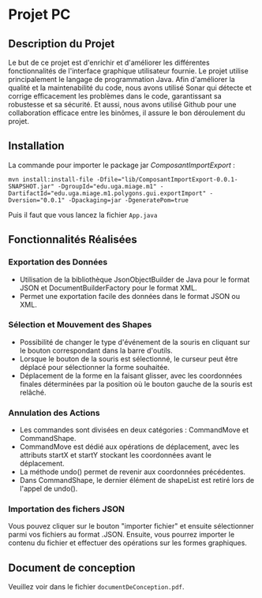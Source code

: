 # Projet PC 
## Description du Projet
Le but de ce projet est d'enrichir et d'améliorer les différentes fonctionnalités de l'interface graphique utilisateur fournie. Le projet utilise principalement le langage de programmation Java. Afin d'améliorer la qualité et la maintenabilité du code, nous avons utilisé Sonar qui détecte et corrige efficacement les problèmes dans le code, garantissant sa robustesse et sa sécurité. Et aussi, nous avons utilisé Github pour une collaboration efficace entre les binômes, il assure le bon déroulement du projet.

## Installation
La commande pour importer le package jar *ComposantImportExport* :
```
mvn install:install-file -Dfile="lib/ComposantImportExport-0.0.1-SNAPSHOT.jar" -DgroupId="edu.uga.miage.m1" -DartifactId="edu.uga.miage.m1.polygons.gui.exportImport" -Dversion="0.0.1" -Dpackaging=jar -DgeneratePom=true

```
Puis il faut que vous lancez la fichier ```App.java```


## Fonctionnalités Réalisées
### Exportation des Données
- Utilisation de la bibliothèque JsonObjectBuilder de Java pour le format JSON et DocumentBuilderFactory pour le format XML.
- Permet une exportation facile des données dans le format JSON ou XML.
### Sélection et Mouvement des Shapes
- Possibilité de changer le type d'événement de la souris en cliquant sur le bouton correspondant dans la barre d'outils.
- Lorsque le bouton de la souris est sélectionné, le curseur peut être déplacé pour sélectionner la forme souhaitée.
- Déplacement de la forme en la faisant glisser, avec les coordonnées finales déterminées par la position où le bouton gauche de la souris est relâché.
### Annulation des Actions
- Les commandes sont divisées en deux catégories : CommandMove et CommandShape.
- CommandMove est dédié aux opérations de déplacement, avec les attributs startX et startY stockant les coordonnées avant le déplacement.
- La méthode undo() permet de revenir aux coordonnées précédentes.
- Dans CommandShape, le dernier élément de shapeList est retiré lors de l'appel de undo().
### Importation des fichers JSON
Vous pouvez cliquer sur le bouton "importer fichier" et ensuite sélectionner parmi vos fichiers au format .JSON. Ensuite, vous pourrez importer le contenu du fichier et effectuer des opérations sur les formes graphiques.
## Document de conception
Veuillez voir dans le fichier ```documentDeConception.pdf```.
